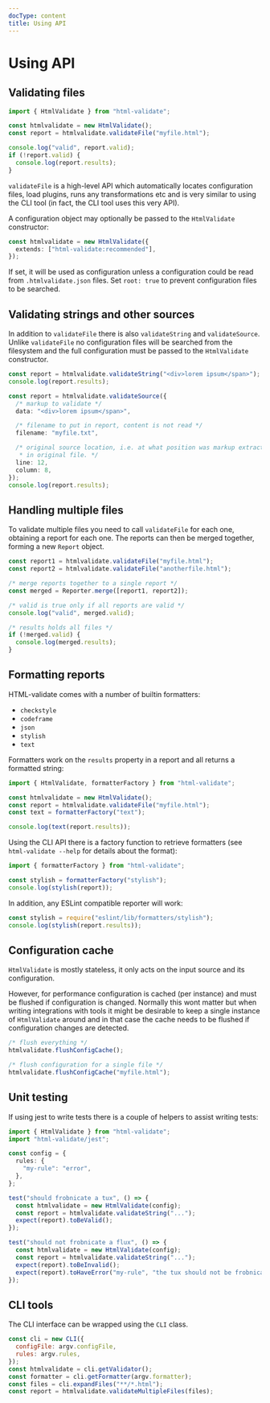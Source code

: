```yaml
---
docType: content
title: Using API
---
```


# Using API

## Validating files

```typescript
import { HtmlValidate } from "html-validate";

const htmlvalidate = new HtmlValidate();
const report = htmlvalidate.validateFile("myfile.html");

console.log("valid", report.valid);
if (!report.valid) {
  console.log(report.results);
}
```

`validateFile` is a high-level API which automatically locates configuration
files, load plugins, runs any transformations etc and is very similar to using
the CLI tool (in fact, the CLI tool uses this very API).

A configuration object may optionally be passed to the `HtmlValidate` constructor:

```typescript
const htmlvalidate = new HtmlValidate({
  extends: ["html-validate:recommended"],
});
```

If set, it will be used as configuration unless a configuration could be read from `.htmlvalidate.json` files.
Set `root: true` to prevent configuration files to be searched.

## Validating strings and other sources

In addition to `validateFile` there is also `validateString` and
`validateSource`. Unlike `validateFile` no configuration files will be searched
from the filesystem and the full configuration must be passed to the
`HtmlValidate` constructor.

```typescript
const report = htmlvalidate.validateString("<div>lorem ipsum</span>");
console.log(report.results);
```

```typescript
const report = htmlvalidate.validateSource({
  /* markup to validate */
  data: "<div>lorem ipsum</span>",

  /* filename to put in report, content is not read */
  filename: "myfile.txt",

  /* original source location, i.e. at what position was markup extracted from
   * in original file. */
  line: 12,
  column: 8,
});
console.log(report.results);
```

## Handling multiple files

To validate multiple files you need to call `validateFile` for each one,
obtaining a report for each one. The reports can then be merged together,
forming a new `Report` object.

```typescript
const report1 = htmlvalidate.validateFile("myfile.html");
const report2 = htmlvalidate.validateFile("anotherfile.html");

/* merge reports together to a single report */
const merged = Reporter.merge([report1, report2]);

/* valid is true only if all reports are valid */
console.log("valid", merged.valid);

/* results holds all files */
if (!merged.valid) {
  console.log(merged.results);
}
```

## Formatting reports

HTML-validate comes with a number of builtin formatters:

- `checkstyle`
- `codeframe`
- `json`
- `stylish`
- `text`

Formatters work on the `results` property in a report and all returns a formatted string:

```typescript
import { HtmlValidate, formatterFactory } from "html-validate";

const htmlvalidate = new HtmlValidate();
const report = htmlvalidate.validateFile("myfile.html");
const text = formatterFactory("text");

console.log(text(report.results));
```

Using the CLI API there is a factory function to retrieve formatters (see `html-validate --help` for details about the format):

```typescript
import { formatterFactory } from "html-validate";

const stylish = formatterFactory("stylish");
console.log(stylish(report));
```

In addition, any ESLint compatible reporter will work:

```typescript
const stylish = require("eslint/lib/formatters/stylish");
console.log(stylish(report.results));
```

## Configuration cache

`HtmlValidate` is mostly stateless, it only acts on the input source and its
configuration.

However, for performance configuration is cached (per instance) and must be
flushed if configuration is changed. Normally this wont matter but when writing
integrations with tools it might be desirable to keep a single instance of
`HtmlValidate` around and in that case the cache needs to be flushed if
configuration changes are detected.

```typescript
/* flush everything */
htmlvalidate.flushConfigCache();

/* flush configuration for a single file */
htmlvalidate.flushConfigCache("myfile.html");
```

## Unit testing

If using jest to write tests there is a couple of helpers to assist writing
tests:

```typescript
import { HtmlValidate } from "html-validate";
import "html-validate/jest";

const config = {
  rules: {
    "my-rule": "error",
  },
};

test("should frobnicate a tux", () => {
  const htmlvalidate = new HtmlValidate(config);
  const report = htmlvalidate.validateString("...");
  expect(report).toBeValid();
});

test("should not frobnicate a flux", () => {
  const htmlvalidate = new HtmlValidate(config);
  const report = htmlvalidate.validateString("...");
  expect(report).toBeInvalid();
  expect(report).toHaveError("my-rule", "the tux should not be frobnicated by a flux");
});
```

## CLI tools

The CLI interface can be wrapped using the `CLI` class.

```js
const cli = new CLI({
  configFile: argv.configFile,
  rules: argv.rules,
});
const htmlvalidate = cli.getValidator();
const formatter = cli.getFormatter(argv.formatter);
const files = cli.expandFiles("**/*.html");
const report = htmlvalidate.validateMultipleFiles(files);
```
